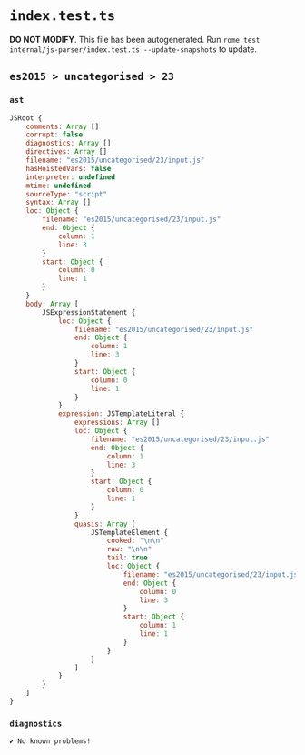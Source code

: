 # `index.test.ts`

**DO NOT MODIFY**. This file has been autogenerated. Run `rome test internal/js-parser/index.test.ts --update-snapshots` to update.

## `es2015 > uncategorised > 23`

### `ast`

```javascript
JSRoot {
	comments: Array []
	corrupt: false
	diagnostics: Array []
	directives: Array []
	filename: "es2015/uncategorised/23/input.js"
	hasHoistedVars: false
	interpreter: undefined
	mtime: undefined
	sourceType: "script"
	syntax: Array []
	loc: Object {
		filename: "es2015/uncategorised/23/input.js"
		end: Object {
			column: 1
			line: 3
		}
		start: Object {
			column: 0
			line: 1
		}
	}
	body: Array [
		JSExpressionStatement {
			loc: Object {
				filename: "es2015/uncategorised/23/input.js"
				end: Object {
					column: 1
					line: 3
				}
				start: Object {
					column: 0
					line: 1
				}
			}
			expression: JSTemplateLiteral {
				expressions: Array []
				loc: Object {
					filename: "es2015/uncategorised/23/input.js"
					end: Object {
						column: 1
						line: 3
					}
					start: Object {
						column: 0
						line: 1
					}
				}
				quasis: Array [
					JSTemplateElement {
						cooked: "\n\n"
						raw: "\n\n"
						tail: true
						loc: Object {
							filename: "es2015/uncategorised/23/input.js"
							end: Object {
								column: 0
								line: 3
							}
							start: Object {
								column: 1
								line: 1
							}
						}
					}
				]
			}
		}
	]
}
```

### `diagnostics`

```
✔ No known problems!

```
